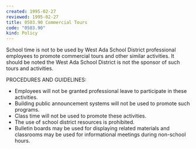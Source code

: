 ```yaml
---
created: 1995-02-27
reviewed: 1995-02-27
title: 0503.90 Commercial Tours
code: "0503.90"
kind: Policy
---
```


School time is not to be used by West Ada School District professional employees to promote commercial tours and other similar activities. It should be noted the West Ada School District is not the sponsor of such tours and activities.

PROCEDURES AND GUIDELINES:

- Employees will not be granted professional leave to participate in these activities.
- Building public announcement systems will not be used to promote such programs.
- Class time will not be used to promote these activities.
- The use of school district resources is prohibited.
- Bulletin boards may be used for displaying related materials and classrooms may be used for informational meetings during non-school hours.

